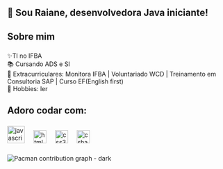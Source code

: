 <h2 align="left"> 👋 Sou Raiane, desenvolvedora Java iniciante! </h2>

###

<h2 align="left">Sobre mim</h2>

###

<p align="left">✨TI no IFBA<br>📚 Cursando ADS e SI <br>🎯 Extracurriculares: Monitora IFBA | Voluntariado WCD | Treinamento em Consultoria SAP | Curso EF(English first)<br>🎲 Hobbies: ler</p>

###

<h2 align="left">Adoro codar com:</h2>

###

<div align="left">
  <img src="https://cdn.jsdelivr.net/gh/devicons/devicon/icons/javascript/javascript-original.svg" height="40" alt="javascript logo"  />
  <img width="12" />
  <img src="https://cdn.jsdelivr.net/gh/devicons/devicon/icons/html5/html5-original.svg" height="30" alt="html5 logo"  />
  <img width="12" />
  <img src="https://cdn.jsdelivr.net/gh/devicons/devicon/icons/css3/css3-original.svg" height="30" alt="css3 logo"  />
  <img width="12" />
  <img src="https://cdn.jsdelivr.net/gh/devicons/devicon/icons/csharp/csharp-original.svg" height="30" alt="csharp logo"  />
</div>

###

![Pacman contribution graph - dark](https://github.com/maurodesouza/maurodesouza/blob/output/pacman-contribution-graph-dark.svg)

